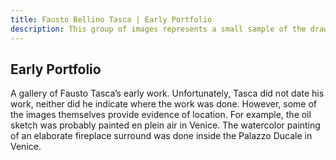 ```yaml
---
title: Fausto Bellino Tasca | Early Portfolio
description: This group of images represents a small sample of the drawings, paintings and sketches which Fausto Tasca completed during his early career.
---
```

## Early Portfolio

A gallery of Fausto Tasca’s early work. Unfortunately, Tasca did not date his work, neither did he indicate where the work was done. However, some of the images themselves provide evidence of location. For example, the oil sketch was probably painted en plein air in Venice. The watercolor painting of an elaborate fireplace surround was done inside the Palazzo Ducale in Venice.
